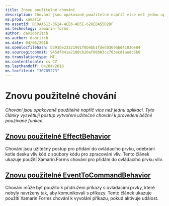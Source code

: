 ```yaml
---
title: Znovu použitelné chování
description: Chování jsou opakovaně použitelné napříč více než jednu aplikaci. Tyto články vysvětlují postup vytvoření užitečné chování k provedení běžně používané funkce.
ms.prod: xamarin
ms.assetid: DC9AA512-3624-4EE6-AB5E-628EBA55D2DF
ms.technology: xamarin-forms
author: davidbritch
ms.author: dabritch
ms.date: 04/06/2016
ms.openlocfilehash: b391be233219d1f0b4bb1fded03696bd4c830e84
ms.sourcegitcommit: 945df041e2180cb20af08b83cc703ecd1aedc6b0
ms.translationtype: MT
ms.contentlocale: cs-CZ
ms.lasthandoff: 04/04/2018
ms.locfileid: "30785273"
---
```

# <a name="reusable-behaviors"></a>Znovu použitelné chování

_Chování jsou opakovaně použitelné napříč více než jednu aplikaci. Tyto články vysvětlují postup vytvoření užitečné chování k provedení běžně používané funkce._

## <a name="reusable-effectbehavioreffect-behaviormd"></a>[Znovu použitelné EffectBehavior](effect-behavior.md)

Chování jsou užitečný postup pro přidání do ovládacího prvku, odebrání kotle desku vliv kód z soubory kódu pro zpracování vliv. Tento článek ukazuje použití Xamarin.Forms chování pro přidání do ovládacího prvku vliv.

## <a name="reusable-eventtocommandbehaviorevent-to-command-behaviormd"></a>[Znovu použitelné EventToCommandBehavior](event-to-command-behavior.md)

Chování může být použito k přidružení příkazy s ovládacími prvky, které nebyly navrženy tak, aby komunikovali s příkazy. Tento článek ukazuje použití Xamarin.Forms chování k vyvolání příkazu, pokud aktivuje událost.


